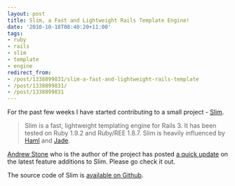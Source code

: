 ```yaml
---
layout: post
title: Slim, a Fast and Lightweight Rails Template Engine!
date: '2010-10-18T08:40:20+11:00'
tags:
- ruby
- rails
- slim
- template
- engine
redirect_from:
- /post/1338899831/slim-a-fast-and-lightweight-rails-template
- /post/1338899831/
- /post/1338899831
---
```

For the past few weeks I have started contributing to a small project - [Slim](http://github.com/stonean/slim).

> Slim is a fast, lightweight templating engine for Rails 3. It has been tested on Ruby 1.9.2 and Ruby/REE 1.8.7. Slim is heavily influenced by [Haml](http://github.com/nex3/haml) and [Jade](http://github.com/visionmedia/jade).

[Andrew Stone](http://github.com/stonean) who is the author of the project has posted [a quick update](http://stonean.com/slim-update) on the latest feature additions to Slim. Please go check it out.

The source code of Slim is [available on Github](http://github.com/stonean/slim).

